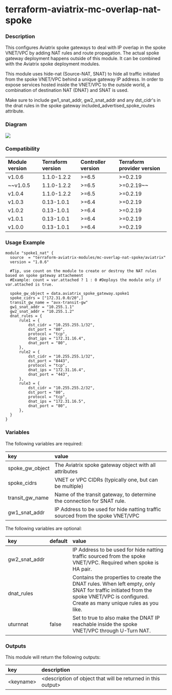 # terraform-aviatrix-mc-overlap-nat-spoke

### Description
This configures Aviatrix spoke gateways to deal with IP overlap in the spoke VNET/VPC by adding NAT rules and route propagation.
The actual spoke gateway deployment happens outside of this module. It can be combined with the Aviatrix spoke deployment modules.

This module uses hide-nat (Source-NAT, SNAT) to hide all traffic initiated from the spoke VNET/VPC behind a unique gateway IP address.
In order to expose services hosted inside the VNET/VPC to the outside world, a combination of destination NAT (DNAT) and SNAT is used.

Make sure to include gw1_snat_addr, gw2_snat_addr and any dst_cidr's in the dnat rules in the spoke gateway included_advertised_spoke_routes attribute.

### Diagram
<img src="https://github.com/terraform-aviatrix-modules/terraform-aviatrix-mc-overlap-nat-spoke/blob/master/img/terraform-aviatrix-mc-overlap-nat-spoke.png?raw=true">

### Compatibility
Module version | Terraform version | Controller version | Terraform provider version
:--- | :--- | :--- | :---
v1.0.6 | 1.1.0-1.2.2 | >=6.5 | >=0.2.19
~~v1.0.5 | 1.1.0-1.2.2 | >=6.5 | >=0.2.19~~
v1.0.4 | 1.1.0-1.2.2 | >=6.5 | >=0.2.19
v1.0.3 | 0.13-1.0.1 | >=6.4 | >=0.2.19
v1.0.2 | 0.13-1.0.1 | >=6.4 | >=0.2.19
v1.0.1 | 0.13-1.0.1 | >=6.4 | >=0.2.19
v1.0.0 | 0.13-1.0.1 | >=6.4 | >=0.2.19

### Usage Example
```
module "spoke1_nat" {
  source  = "terraform-aviatrix-modules/mc-overlap-nat-spoke/aviatrix"
  version = "1.0.6"

  #Tip, use count on the module to create or destroy the NAT rules based on spoke gateway attachement
  #Example: count = var.attached ? 1 : 0 #Deploys the module only if var.attached is true.

  spoke_gw_object = data.aviatrix_spoke_gateway.spoke1
  spoke_cidrs = ["172.31.0.0/20",]
  transit_gw_name = "avx-transit-gw"
  gw1_snat_addr = "10.255.1.1"
  gw2_snat_addr = "10.255.1.2"
  dnat_rules = {
      rule1 = {
          dst_cidr = "10.255.255.1/32",
          dst_port = "80",
          protocol = "tcp",
          dnat_ips = "172.31.16.4",
          dnat_port = "80",
      },
      rule2 = {
          dst_cidr = "10.255.255.1/32",
          dst_port = "8443",
          protocol = "tcp",
          dnat_ips = "172.31.16.4",
          dnat_port = "443",
      },      
      rule3 = {
          dst_cidr = "10.255.255.2/32",
          dst_port = "80",
          protocol = "tcp",
          dnat_ips = "172.31.16.5",
          dnat_port = "80",
      },           
  }
}
```

### Variables
The following variables are required:

key | value
:--- | :---
spoke_gw_object | The Aviatrix spoke gateway object with all attributes
spoke_cidrs | VNET or VPC CIDRs (typically one, but can be multiple)
transit_gw_name | Name of the transit gateway, to determine the connection for SNAT rule.
gw1_snat_addr | IP Address to be used for hide natting traffic sourced from the spoke VNET/VPC

The following variables are optional:

key | default | value 
:---|:---|:---
gw2_snat_addr | | IP Address to be used for hide natting traffic sourced from the spoke VNET/VPC. Required when spoke is HA pair.
dnat_rules | | Contains the properties to create the DNAT rules. When left empty, only SNAT for traffic initiated from the spoke VNET/VPC is configured. Create as many unique rules as you like.
uturnnat | false | Set to true to also make the DNAT IP reachable inside the spoke VNET/VPC through U-Turn NAT.

### Outputs
This module will return the following outputs:

key | description
:---|:---
\<keyname> | \<description of object that will be returned in this output>
